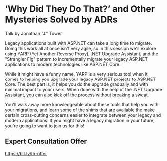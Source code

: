 # ‘Why Did They Do That?’ and Other Mysteries Solved by ADRs
Talk by Jonathan "J." Tower

Legacy applications built with ASP.NET can take a long time to migrate. Doing this work all at once isn't very agile, so in this session we'll explore using YARP (Yet Another Reverse Proxy), .NET Upgrade Assistant, and the "Strangler Fig" pattern to incrementally migrate your legacy ASP.NET applications to modern technologies like ASP.NET Core.

While it might have a funny name, YARP is a very serious tool when it comes to helping you upgrade your legacy ASP.NET projects to ASP.NET Core. The best part is, it helps you do the upgrade gradually and with minimal impact to your users. When done with the help of the .NET Upgrade Assistant, you can also kick off the process without breaking a sweat.

You'll walk away more knowledgeable about these tools that help you with your migrations, and learn some of the shims that are available the make certain cross-cutting concerns easier to integrate between your legacy and modern applications. If you might have a legacy migration in your future, you're going to want to join us for this!

## Expert Consultation Offer
https://bit.ly/th-offer

